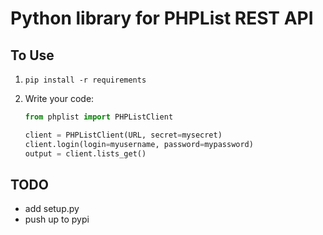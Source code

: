 # Python library for PHPList REST API

## To Use

   1. `pip install -r requirements`
   2. Write your code:

      ```python
      from phplist import PHPListClient

      client = PHPListClient(URL, secret=mysecret)
      client.login(login=myusername, password=mypassword)
      output = client.lists_get()
      ```

## TODO

   * add setup.py
   * push up to pypi
